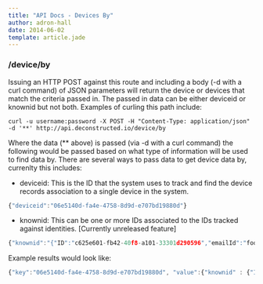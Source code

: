 ```yaml
---
title: "API Docs - Devices By"
author: adron-hall
date: 2014-06-02
template: article.jade
---
```


### /device/by

Issuing an HTTP POST against this route and including a body (-d with a curl command) of JSON parameters will return the device or devices that match the criteria passed in. The passed in data can be either deviceid or knownid but not both. Examples of curling this path include:

    curl -u username:password -X POST -H "Content-Type: application/json" -d '**' http://api.deconstructed.io/device/by

Where the data (** above) is passed (via -d with a curl command) the following would be passed based on what type of information will be used to find data by. There are several ways to pass data to get device data by, currenlty this includes:

 * deviceid: This is the ID that the system uses to track and find the device records association to a single device in the system.
```javascript
{"deviceid":"06e5140d-fa4e-4758-8d9d-e707bd19880d"}
```
 * knownid: This can be one or more IDs associated to the IDs tracked against identities. [Currently unreleased feature]
```javascript
{"knownid":"{"ID":"c625e601-fb42-40f8-a101-33301d290596","emailId":"foo@bar.com"}"}
```

Example results would look like:

```javascript
{"key":"06e5140d-fa4e-4758-8d9d-e707bd19880d", "value":{"knownid" : {"ID" : "c625e601-fb42-40f8-a101-33301d290596"}}}